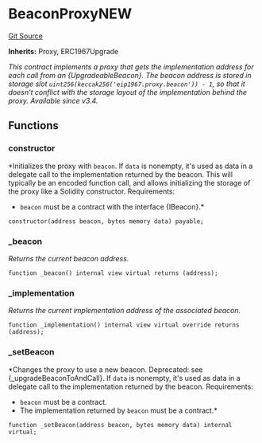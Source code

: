 # BeaconProxyNEW
[Git Source](https://github.com/Sabnock01/eigenlayer-contracts/blob/fa80db0202cf74fb2bae3ffc6aa6db988074a698/src/test/SigP/BeaconProxy.sol)

**Inherits:**
Proxy, ERC1967Upgrade

*This contract implements a proxy that gets the implementation address for each call from an {UpgradeableBeacon}.
The beacon address is stored in storage slot `uint256(keccak256('eip1967.proxy.beacon')) - 1`, so that it doesn't
conflict with the storage layout of the implementation behind the proxy.
_Available since v3.4._*


## Functions
### constructor

*Initializes the proxy with `beacon`.
If `data` is nonempty, it's used as data in a delegate call to the implementation returned by the beacon. This
will typically be an encoded function call, and allows initializing the storage of the proxy like a Solidity
constructor.
Requirements:
- `beacon` must be a contract with the interface {IBeacon}.*


```solidity
constructor(address beacon, bytes memory data) payable;
```

### _beacon

*Returns the current beacon address.*


```solidity
function _beacon() internal view virtual returns (address);
```

### _implementation

*Returns the current implementation address of the associated beacon.*


```solidity
function _implementation() internal view virtual override returns (address);
```

### _setBeacon

*Changes the proxy to use a new beacon. Deprecated: see {_upgradeBeaconToAndCall}.
If `data` is nonempty, it's used as data in a delegate call to the implementation returned by the beacon.
Requirements:
- `beacon` must be a contract.
- The implementation returned by `beacon` must be a contract.*


```solidity
function _setBeacon(address beacon, bytes memory data) internal virtual;
```

